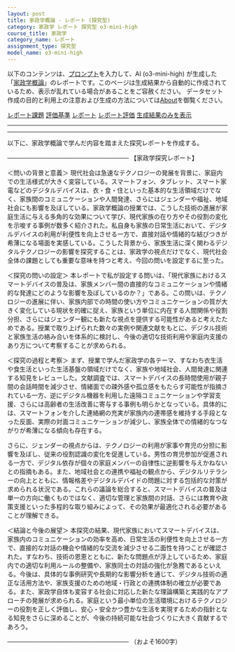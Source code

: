 ```yaml
---
layout: post
title: 家政学概論 - レポート (探究型)
category: 家政学 レポート 探究型 o3-mini-high
course_title: 家政学
category_name: レポート
assignment_type: 探究型
model_name: o3-mini-high
---
```


以下のコンテンツは、[プロンプト](https://github.com/takedatoshiyuki/synthetic_assignments/tree/main/generated/家政学/o3-mini-high/prompt_レポート-探究型.md)を入力して、AI (o3-mini-high) が生成した「[家政学概論](/contents/家政学/)」のレポートです。このページは生成結果から自動的に作成されているため、表示が乱れている場合があることをご容赦ください。
データセット作成の目的と利用上の注意および生成の方法については[About](/About)を御覧ください。

[レポート課題](../レポート課題-探究型)
[評価基準](../評価基準-探究型)
[レポート](../レポート-探究型)
[レポート評価](../レポート評価-探究型)
[生成結果のみを表示](https://github.com/takedatoshiyuki/synthetic_assignments/tree/main/generated/家政学/o3-mini-high/レポート-探究型.md)
  

***
***
  
以下に、家政学概論で学んだ内容を踏まえた探究レポートを作成する。

────────────────────────────
【家政学探究レポート】

＜問いの背景と意義＞
現代社会は急速なテクノロジーの発展を背景に、家庭内での生活様式が大きく変容している。スマートフォン、タブレット、スマート家電などのデジタルデバイスは、衣・食・住といった基本的な生活領域だけでなく、家族間のコミュニケーションや人間発達、さらにはジェンダーや福祉、地域社会にも影響を及ぼしている。家政学概論の授業では、こうした技術の進展が家庭生活に与える多角的な効果について学び、現代家族の在り方やその役割の変化を示唆する事例が数多く紹介された。私自身も家族の日常生活において、デジタルデバイスの利用が利便性を向上させる一方で、直接対話や情緒的な結びつきが希薄になる場面を実感している。こうした背景から、家族生活に深く関わるデジタルテクノロジーの影響を探究することは、家政学の視点だけでなく、現代社会全体の課題としても重要な意味を持つと考え、今回の問いを設定するに至った。

＜探究の問いの設定＞
本レポートで私が設定する問いは、「現代家族におけるスマートデバイスの普及は、家族メンバー間の直接的なコミュニケーションや情緒的な発達にどのような影響を及ぼしているのか？」である。この問いは、テクノロジーの進展に伴い、家族内部での時間の使い方やコミュニケーションの質が大きく変化している現状を的確に捉え、家族という単位に内在する人間関係や役割分担、さらにはジェンダー観にも新たな視点を提供する可能性があると考えたためである。授業で取り上げられた数々の実例や関連文献をもとに、デジタル技術と家族生活の絡み合いを体系的に検討し、今後の適切な技術利用や家庭内支援のあり方について考察することが求められる。

＜探究の過程と考察＞
まず、授業で学んだ家政学の各テーマ、すなわち衣生活や食生活といった生活基盤の領域だけでなく、家族や地域社会、人間発達に関連する知見をレビューした。文献調査では、スマートデバイスの長時間使用が親子間の会話時間を減少させ、情緒面での疎外感や孤立感をもたらす可能性が指摘されている一方、逆にデジタル機器を利用した遠隔コミュニケーションや学習支援、さらには高齢者の生活改善に寄与する事例も明らかとなっている。具体的には、スマートフォンを介した連絡網の充実が家族内の連帯感を維持する手段となった反面、実際の対面コミュニケーションが減少し、家族全体での情緒的なつながりが希薄になる傾向も存在する。

さらに、ジェンダーの視点からは、テクノロジーの利用が家事や育児の分担に影響を及ぼし、従来の役割認識の変化を促進している。男性の育児参加が促進される一方で、デジタル依存が個々の家庭メンバーの自律性に逆影響を与えかねないとの指摘もある。また、地域社会との連携や福祉の観点から、デジタルリテラシーの向上とともに、情報格差やデジタルデバイドの問題に対する包括的な対策が求められる状況である。これらの議論を総合すると、スマートデバイスの普及は単一の方向に働くものではなく、適切な管理と家族間の対話、さらには教育や政策支援といった多程的な取り組みによって、その効果が最適化される必要があることが理解できる。

＜結論と今後の展望＞
本探究の結果、現代家族においてスマートデバイスは、家族内のコミュニケーションの効率を高め、日常生活の利便性を向上させる一方で、直接的な対話の機会や情緒的な交流を減少させる二面性を持つことが確認された。すなわち、技術の恩恵とともに、新たな問題点が浮上しているため、家庭内での適切な利用ルールの整備や、家族同士の対話の強化が急務であるといえる。今後は、具体的な事例研究や長期的な影響分析を通じて、デジタル技術の適正な活用方法や、家族支援のための地域・行政との連携体制の確立が必要である。また、家政学自体も変容する社会に対応した新たな理論構築と実践的なアプローチの発展が求められる。家庭という最小単位の生活環境におけるテクノロジーの役割を正しく評価し、安心・安全かつ豊かな生活を実現するための指針となる知見をさらに深めることが、今後の持続可能な社会づくりに大きく貢献するであろう。

────────────────────────────
（およそ1600字）

